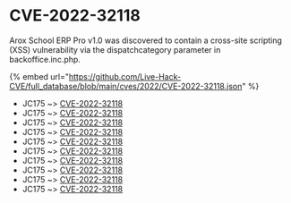 # CVE-2022-32118

Arox School ERP Pro v1.0 was discovered to contain a cross-site scripting (XSS) vulnerability via the dispatchcategory parameter in backoffice.inc.php.

{% embed url="https://github.com/Live-Hack-CVE/full_database/blob/main/cves/2022/CVE-2022-32118.json" %}


* JC175 ~> [CVE-2022-32118](https://www.alice-snow.ru/2022/database/cve-2022-32118/cve-2022-32118-jc175)
* JC175 ~> [CVE-2022-32118](https://www.alice-snow.ru/2022/database/cve-2022-32118/cve-2022-32118-jc175)
* JC175 ~> [CVE-2022-32118](https://www.alice-snow.ru/2022/database/cve-2022-32118/cve-2022-32118-jc175)
* JC175 ~> [CVE-2022-32118](https://www.alice-snow.ru/2022/database/cve-2022-32118/cve-2022-32118-jc175)
* JC175 ~> [CVE-2022-32118](https://www.alice-snow.ru/2022/database/cve-2022-32118/cve-2022-32118-jc175)
* JC175 ~> [CVE-2022-32118](https://www.alice-snow.ru/2022/database/cve-2022-32118/cve-2022-32118-jc175)
* JC175 ~> [CVE-2022-32118](https://www.alice-snow.ru/2022/database/cve-2022-32118/cve-2022-32118-jc175)
* JC175 ~> [CVE-2022-32118](https://www.alice-snow.ru/2022/database/cve-2022-32118/cve-2022-32118-jc175)
* JC175 ~> [CVE-2022-32118](https://www.alice-snow.ru/2022/database/cve-2022-32118/cve-2022-32118-jc175)
* JC175 ~> [CVE-2022-32118](https://www.alice-snow.ru/2022/database/cve-2022-32118/cve-2022-32118-jc175)